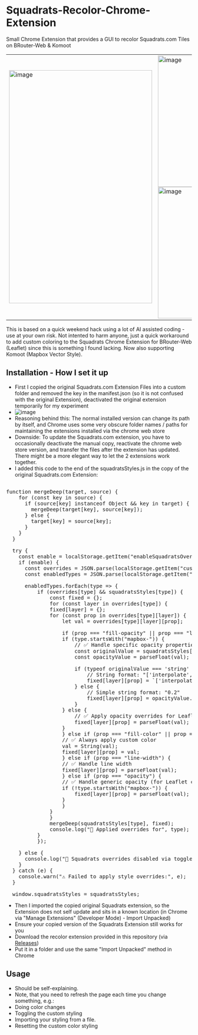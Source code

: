 # Squadrats-Recolor-Chrome-Extension
Small Chrome Extension that provides a GUI to recolor Squadrats.com Tiles on BRouter-Web & Komoot

<table>
  <tr>
    <td width="45%">
      <img width="388" height="633" alt="image" src="https://github.com/user-attachments/assets/9c3011a8-5119-4818-bd01-c9d4542b0325" />
    </td>
    <td width="55%">
      <img width="446" height="357" alt="image" src="https://github.com/user-attachments/assets/95ef8588-9545-4f57-abe3-d4317b965e53" />
      <br/>
      <img width="446" height="357" alt="image" src="https://github.com/user-attachments/assets/6f63bbd4-c253-4fcf-965b-98a84605a02e" />
    </td>
  </tr>
</table>

This is based on a quick weekend hack using a lot of AI assisted coding - use at your own risk.
Not intented to harm anyone, just a quick workaround to add custom coloring to the Squadrats Chrome Extension for BRouter-Web (Leaflet) since this is something I found lacking. 
Now also supporting Komoot (Mapbox Vector Style).

## Installation - How I set it up

- First I copied the original Squadrats.com Extension Files into a custom folder and removed the key in the manifest.json (so it is not confused with the original Extension), deactivated the original extension temporarily for my experiment
- ![image](https://github.com/user-attachments/assets/4462b532-613a-423b-af3e-df74564a2b59)
- Reasoning behind this: The normal installed version can change its path by itself, and Chrome uses some very obscure folder names / paths for maintaining the extensions installed via the chrome web store
- Downside: To update the Squadrats.com extension, you have to occasionally deactivate the manual copy, reactivate the chrome web store version, and transfer the files after the extension has updated. There might be a more elegant way to let the 2 extensions work together.
- I added this code to the end of the squadratsStyles.js in the copy of the original Squadrats.com Extension:

<pre>

function mergeDeep(target, source) {
    for (const key in source) {
      if (source[key] instanceof Object && key in target) {
        mergeDeep(target[key], source[key]);
      } else {
        target[key] = source[key];
      }
    }
  }
  
  try {
    const enable = localStorage.getItem("enableSquadratsOverrides") === "true";
    if (enable) {
      const overrides = JSON.parse(localStorage.getItem("customSquadratsStyles") || "{}");
      const enabledTypes = JSON.parse(localStorage.getItem("enabledSquadratsTypes") || "[]");
  
      enabledTypes.forEach(type => {
          if (overrides[type] && squadratsStyles[type]) {
              const fixed = {};
              for (const layer in overrides[type]) {
              fixed[layer] = {};
              for (const prop in overrides[type][layer]) {
                  let val = overrides[type][layer][prop];
  
                  if (prop === "fill-opacity" || prop === "line-opacity") {
                  if (type.startsWith("mapbox-")) {
                      // ✅ Handle specific opacity properties for Mapbox
                      const originalValue = squadratsStyles[type][layer]?.[prop];
                      const opacityValue = parseFloat(val);
                      
                      if (typeof originalValue === 'string' && originalValue.includes('interpolate')) {
                          // String format: "['interpolate',['linear'],['zoom'],11,1,14,0.2]"
                          fixed[layer][prop] = `['interpolate',['linear'],['zoom'],0,${opacityValue},22,${opacityValue}]`;
                      } else {
                          // Simple string format: "0.2"
                          fixed[layer][prop] = opacityValue.toString();
                      }
                  } else {
                      // ✅ Apply opacity overrides for Leaflet
                      fixed[layer][prop] = parseFloat(val);
                  }
                  } else if (prop === "fill-color" || prop === "line-color") {
                  // ✅ Always apply custom color
                  val = String(val);
                  fixed[layer][prop] = val;
                  } else if (prop === "line-width") {
                  // ✅ Handle line width
                  fixed[layer][prop] = parseFloat(val);
                  } else if (prop === "opacity") {
                  // ✅ Handle generic opacity (for Leaflet compatibility)
                  if (!type.startsWith("mapbox-")) {
                      fixed[layer][prop] = parseFloat(val);
                  }
                  }
              }
              }
              mergeDeep(squadratsStyles[type], fixed);
              console.log("🎨 Applied overrides for", type);
          }
          });
  
    } else {
      console.log("🎨 Squadrats overrides disabled via toggle");
    }
  } catch (e) {
    console.warn("⚠️ Failed to apply style overrides:", e);
  }
  
  window.squadratsStyles = squadratsStyles;
</pre>

- Then I imported the copied original Squadrats extension, so the Extension does not self update and sits in a known location (in Chrome via "Manage Extensions" (Developer Mode) - Import Unpacked)
- Ensure your copied version of the Squadrats Extension still works for you
- Download the recolor extension provided in this repository (via [Releases](https://github.com/momentmal/Squadrats-Recolor-Chrome-Extension/releases))
- Put it in a folder and use the same "Import Unpacked" method in Chrome

## Usage

- Should be self-explaining.
- Note, that you need to refresh the page each time you change something, e.g.:
- Doing color changes
- Toggling the custom styling
- Importing your styling from a file.
- Resetting the custom color styling

